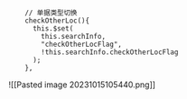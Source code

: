 ```
    // 单据类型切换
    checkOtherLoc(){
      this.$set(
        this.searchInfo,
        "checkOtherLocFlag",
        !this.searchInfo.checkOtherLocFlag
      );
    },
```

![[Pasted image 20231015105440.png]]